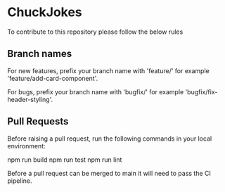# ChuckJokes

To contribute to this repository please follow the below rules

## Branch names

For new features, prefix your branch name with 'feature/' for example 'feature/add-card-component'.

For bugs, prefix your branch name with 'bugfix/' for example 'bugfix/fix-header-styling'.

## Pull Requests

Before raising a pull request, run the following commands in your local environment:

npm run build
npm run test
npm run lint

Before a pull request can be merged to main it will need to pass the CI pipeline.
